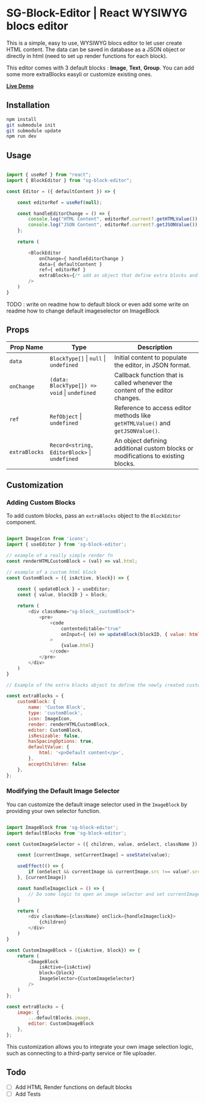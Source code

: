 # SG-Block-Editor | React WYSIWYG blocs editor

This is a simple, easy to use, WYSIWYG blocs editor to let user create HTML content.
The data can be saved in database as a JSON object or directly in html (need to set up render functions for each block).

This editor comes with 3 default blocks : **Image**, **Text**, **Group**.
You can add some more extraBlocks easyli or customize existing ones.

**[Live Demo](https://gsebdev.github.io/sg-block-editor/)**

## Installation

```bash
npm install
git submodule init
git submodule update
npm run dev
```


## Usage

```javascript

import { useRef } from "react";
import { BlockEditor } from "sg-block-editor";

const Editor = ({ defaultContent }) => {

    const editorRef = useRef(null);

    const handleEditorChange = () => {
        console.log("HTML Content", editorRef.current?.getHTMLValue());
        console.log("JSON Content", editorRef.current?.getJSONValue());
    };
    
    return (

        <BlockEditor 
            onChange={ handleEditorChange }
            data={ defaultContent }
            ref={ editorRef }
            extraBlocks={/* add an object that define extra blocks and it will be added/remplaced to default blocks */}
        />
    )
}

```
	

TODO :
write on readme how to default block or even add some
write on readme how to change default imageselector on ImageBlock


## Props

| Prop Name         | Type     | Description                                                                                     |
|-------------------|----------|-------------------------------------------------------------------------------------------------|
| `data`            | `BlockType[]` \| `null` \| `undefined`    | Initial content to populate the editor, in JSON format.                              |
| `onChange`        | `(data: BlockType[]) => void` \| `undefined` | Callback function that is called whenever the content of the editor changes.                   |
| `ref`             | `RefObject` \| `undefined`  | Reference to access editor methods like `getHTMLValue()` and `getJSONValue()`.                 |
| `extraBlocks`     | `Record<string, EditorBlock>` \| `undefined`   | An object defining additional custom blocks or modifications to existing blocks.               |

## Customization
### Adding Custom Blocks

To add custom blocks, pass an `extraBlocks` object to the `BlockEditor` component.

```javascript

import ImageIcon from 'icons';
import { useEditor } from 'sg-block-editor';

// example of a really simple render fn
const renderHTMLCustomBlock = (val) => val.html;

// example of a custom html block
const CustomBlock = ({ isActive, block}) => {
    
    const { updateBlock } = useEditor;
    const { value, blockID } = block;

    return (
        <div className="sg-block__customBlock">
            <pre>
                <code 
                    contenteditable="true"
                    onInput={ (e) => updateBlock(blockID, { value: html: e.target.innerHTML }) }
                >
                    {value.html}
                </code>
            </pre>
        </div>
    )
}

// Example of the extra blocks object to define the newly created custom block

const extraBlocks = {
    customBlock: {
        name: 'Custom Block',
        type: 'customBlock',
        icon: ImageIcon,
        render: renderHTMLCustomBlock,
        editor: CustomBlock,
        isResizable: false,
        hasSpacingOptions: true,
        defaultValue: {
            html: '<p>Default content</p>',
        },
        acceptChildren: false
    },
};

```

### Modifying the Default Image Selector

You can customize the default image selector used in the `ImageBlock` by providing your own selector function.

```javascript

import ImageBlock from 'sg-block-editor';
import defaultBlocks from 'sg-block-editor';

const CustomImageSelector = ({ children, value, onSelect, className }) => {

    const [currentImage, setCurrentImage] = useState(value);

    useEffect(() => {
        if (onSelect && currentImage && currentImage.src !== value?.src) onSelect(currentImage);
    }, [currentImage])

    const handleImageclick = () => {
        // Do some logic to open an image selector and set currentImage on selection
    }

    return (
        <div className={className} onClick={handleImageclick}>
            {children}
        </div>
    )
}

const CustomImageBlock = ({isActive, block}) => {
    return (
        <ImageBlock
            isActive={isActive}
            block={block}
            ImageSelector={CustomImageSelector}
        />
    )
};

const extraBlocks = {
    image: {
        ...defaultBlocks.image,
        editor: CustomImageBlock
    },
};

```

This customization allows you to integrate your own image selection logic, such as connecting to a third-party service or file uploader.


## Todo

- [ ] Add HTML Render functions on default blocks
- [ ] Add Tests